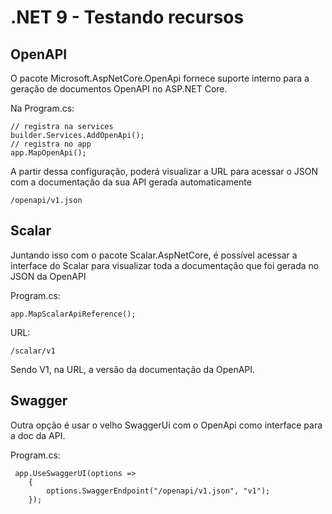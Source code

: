 # .NET 9 - Testando recursos

## OpenAPI

O pacote Microsoft.AspNetCore.OpenApi fornece suporte interno para a geração de documentos OpenAPI no ASP.NET Core.

Na Program.cs:

```
// registra na services
builder.Services.AddOpenApi();
// registra no app
app.MapOpenApi();
```
A partir dessa configuração, poderá visualizar a URL para acessar o JSON com a documentação da sua API gerada automaticamente

```
/openapi/v1.json
```

## Scalar

Juntando isso com o pacote Scalar.AspNetCore, é possível acessar a interface do Scalar para visualizar toda a documentação que foi gerada no JSON da OpenAPI

Program.cs: 

```
app.MapScalarApiReference();
```
URL: 
```
/scalar/v1
```

Sendo V1, na URL, a versão da documentação da OpenAPI. 

## Swagger
Outra opção é usar o velho SwaggerUi com o OpenApi como interface para a doc da API.

Program.cs:
```
 app.UseSwaggerUI(options =>
    {
        options.SwaggerEndpoint("/openapi/v1.json", "v1");
    });
```


